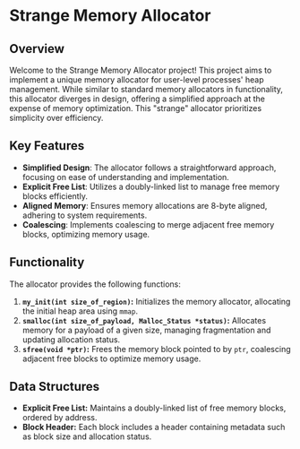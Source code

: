 # Strange Memory Allocator

## Overview
Welcome to the Strange Memory Allocator project! This project aims to implement a unique memory allocator for user-level processes' heap management. While similar to standard memory allocators in functionality, this allocator diverges in design, offering a simplified approach at the expense of memory optimization. This "strange" allocator prioritizes simplicity over efficiency.

## Key Features
- **Simplified Design**: The allocator follows a straightforward approach, focusing on ease of understanding and implementation.
- **Explicit Free List**: Utilizes a doubly-linked list to manage free memory blocks efficiently.
- **Aligned Memory**: Ensures memory allocations are 8-byte aligned, adhering to system requirements.
- **Coalescing**: Implements coalescing to merge adjacent free memory blocks, optimizing memory usage.

## Functionality
The allocator provides the following functions:
1. **`my_init(int size_of_region)`:** Initializes the memory allocator, allocating the initial heap area using `mmap`.
2. **`smalloc(int size_of_payload, Malloc_Status *status)`:** Allocates memory for a payload of a given size, managing fragmentation and updating allocation status.
3. **`sfree(void *ptr)`:** Frees the memory block pointed to by `ptr`, coalescing adjacent free blocks to optimize memory usage.

## Data Structures
- **Explicit Free List:** Maintains a doubly-linked list of free memory blocks, ordered by address.
- **Block Header:** Each block includes a header containing metadata such as block size and allocation status.